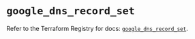 # `google_dns_record_set`

Refer to the Terraform Registry for docs: [`google_dns_record_set`](https://registry.terraform.io/providers/hashicorp/google/6.46.0/docs/resources/dns_record_set).
